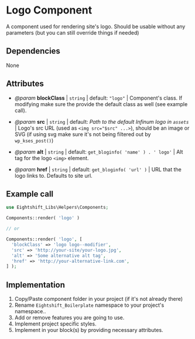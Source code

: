 # Logo Component

A component used for rendering site's logo. Should be usable without any parameters (but you can still override things if needed)
## Dependencies

None

## Attributes

* _@param_ **blockClass** | `string` | default: `"logo"` | Component's class. If modifying make sure the provide the default class as well (see example call).

* _@param_ **src** | `string` | default: _Path to the default Infinum logo in `assets`_ | Logo's src URL (used as `<img src="$src" ...>`), should be an image or SVG (if using svg make sure it's not being filtered out by `wp_kses_post()`)

* _@param_ **alt** | `string` | default: `get_bloginfo( 'name' ) . ' logo'` | Alt tag for the logo `<img>` element. 

* _@param_ **href** | `string` | default: `get_bloginfo( 'url' )` | URL that the logo links to. Defaults to site url.

## Example call

```php
use Eightshift_Libs\Helpers\Components;

Components::render( 'logo' )

// or

Components::render( 'logo', [
  'blockClass' => 'logo logo--modifier',
  'src' => 'http://your-site/your-logo.jpg',
  'alt' => 'Some alternative alt tag',
  'href' => 'http://your-alternative-link.com',
] );
```

## Implementation

1. Copy/Paste component folder in your project (if it's not already there)
2. Rename `Eightshift_Boilerplate` namespace to your project's namespace..
3. Add or remove features you are going to use.
4. Implement project specific styles.
5. Implement in your block(s) by providing necessary attributes.
